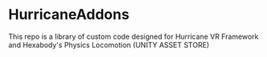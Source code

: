 # HurricaneAddons
This repo is a library of custom code designed for Hurricane VR Framework and Hexabody's Physics Locomotion (UNITY ASSET STORE)

